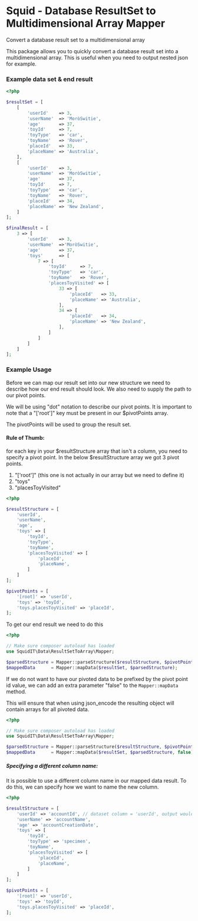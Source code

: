 # Squid - Database ResultSet to Multidimensional Array Mapper
Convert a database result set to a multidimensional array

This package allows you to quickly convert a database result set into a multidimensional array.
This is useful when you need to output nested json for example.

### Example data set & end result
```php
<?php

$resultSet = [
    [
        'userId'    => 3,
        'userName'  => 'MoròSwitie',
        'age'       => 37,
        'toyId'     => 7,
        'toyType'   => 'car',
        'toyName'   => 'Rover',
        'placeId'   => 33,
        'placeName' => 'Australia',
    ],
    [
        'userId'    => 3,
        'userName'  => 'MoròSwitie',
        'age'       => 37,
        'toyId'     => 7,
        'toyType'   => 'car',
        'toyName'   => 'Rover',
        'placeId'   => 34,
        'placeName' => 'New Zealand',
    ]
];

$finalResult = [
    3 => [
        'userId'    => 3,
        'userName'  =>'MoròSwitie',
        'age'       => 37,
        'toys'      => [
            7 => [
                'toyId'     => 7,
                'toyType'   => 'car',
                'toyName'   => 'Rover',
                'placesToyVisited' => [
                    33 => [
                        'placeId'   => 33,
                        'placeName' => 'Australia',
                    ],
                    34 => [
                        'placeId'   => 34,
                        'placeName' => 'New Zealand',
                    ],
                ]
            ]
        ]
    ]
];
```

### Example Usage
Before we can map our result set into our new structure we need to describe how our end result should look.
We also need to supply the path to our pivot points.

We will be using "dot" notation to describe our pivot points. It is important to note that a "['root']" key must
be present in our $pivotPoints array.

The pivotPoints will be used to group the result set.
#### Rule of Thumb:
for each key in your $resultStructure array that isn't a column, you need to specify a pivot point.
In the below $resultStructure array we got 3 pivot points.
1. "['root']" (this one is not actually in our array but we need to define it)
2. "toys"
3. "placesToyVisited"

```php
<?php

$resultStructure = [
    'userId',
    'userName',
    'age',
    'toys' => [
        'toyId',
        'toyType',
        'toyName',
        'placesToyVisited' => [
            'placeId',
            'placeName',
        ]
    ]
];

$pivotPoints = [
    '[root]' => 'userId',
    'toys' => 'toyId',
    'toys.placesToyVisited' => 'placeId',
];
```

To get our end result we need to do this
```php
<?php

// Make sure composer autoload has loaded
use SquidIT\Data\ResultSetToArray\Mapper;

$parsedStructure = Mapper::parseStructure($resultStructure, $pivotPoints);
$mappedData      = Mapper::mapData($resultSet, $parsedStructure);
```

If we do not want to have our pivoted data to be prefixed by the pivot point id value, we can add an extra parameter
"false" to the `Mapper::mapData` method.

This will ensure that when using json_encode the resulting object will contain arrays for all pivoted data.
```php
<?php

// Make sure composer autoload has loaded
use SquidIT\Data\ResultSetToArray\Mapper;

$parsedStructure = Mapper::parseStructure($resultStructure, $pivotPoints);
$mappedData      = Mapper::mapData($resultSet, $parsedStructure, false);
```

##### Specifying a different column name:
It is possible to use a different column name in our mapped data result. To do this, we can specify how we want to name
the new column.

```php
<?php

$resultStructure = [
    'userId' => 'accountId', // dataset column = 'userId', output would be 'accountId'
    'userName' => 'accountName',
    'age' => 'accountCreationDate',
    'toys' => [
        'toyId',
        'toyType' => 'specimen',
        'toyName',
        'placesToyVisited' => [
            'placeId',
            'placeName',
        ]
    ]
];

$pivotPoints = [
    '[root]' => 'userId',
    'toys' => 'toyId',
    'toys.placesToyVisited' => 'placeId',
];
```
